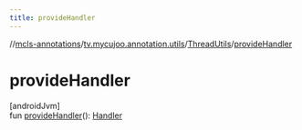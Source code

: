 ```yaml
---
title: provideHandler
---
```

//[mcls-annotations](../../../index.html)/[tv.mycujoo.annotation.utils](../index.html)/[ThreadUtils](index.html)/[provideHandler](provide-handler.html)



# provideHandler



[androidJvm]\
fun [provideHandler](provide-handler.html)(): [Handler](https://developer.android.com/reference/kotlin/android/os/Handler.html)




